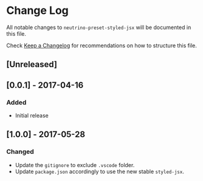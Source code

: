 # Change Log
All notable changes to `neutrino-preset-styled-jsx` will be documented in this
file.

Check [Keep a Changelog](http://keepachangelog.com/) for recommendations on how
to structure this file.

## [Unreleased]

## [0.0.1] - 2017-04-16
### Added
- Initial release

## [1.0.0] - 2017-05-28
### Changed
- Update the `gitignore` to exclude `.vscode` folder.
- Update `package.json` accordingly to use the new stable `styled-jsx`.
